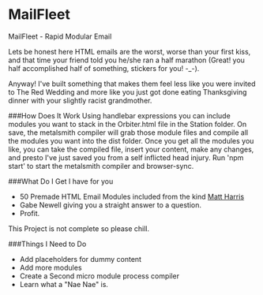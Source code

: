 # MailFleet
MailFleet - Rapid Modular Email

Lets be honest here HTML emails are the worst, worse than your first kiss, and that time your friend told you he/she ran a half marathon
(Great! you half accomplished half of something, stickers for you! -_-).<br>

Anyway! I've built something that makes them feel less like you were invited to The Red Wedding and more like you just got done eating Thanksgiving dinner with your slightly racist grandmother.

###How Does It Work
Using handlebar expressions you can include modules you want to stack in the Orbiter.html file in the Station folder. On save, the metalsmith compiler will grab those module files and compile all the modules you want into the dist folder. Once you get all the modules you like, you can take the compiled file, insert your content, make any changes, and presto I've just saved you from a self inflicted head injury. Run 'npm start' to start the metalsmith compiler and browser-sync.

###What Do I Get
I have for you
- 50 Premade HTML Email Modules included from the kind [Matt Harris](http://outlinemail.co.uk/)
- Gabe Newell giving you a straight answer to a question.
- Profit.


This Project is not complete so please chill.

###Things I Need to Do
- Add placeholders for dummy content
- Add more modules
- Create a Second micro module process compiler
- Learn what a "Nae Nae" is.

